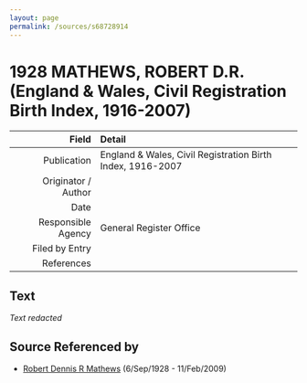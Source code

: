 ```yaml
---
layout: page
permalink: /sources/s68728914
---
```


# 1928 MATHEWS, ROBERT D.R. (England & Wales, Civil Registration Birth Index, 1916-2007)

Field | Detail
---:|:---
Publication | England & Wales, Civil Registration Birth Index, 1916-2007
Originator / Author | 
Date | 
Responsible Agency | General Register Office
Filed by Entry | 
References | 

## Text

_Text redacted_
## Source Referenced by

* [Robert Dennis R Mathews](../people/@58223940@-robert-dennis-r-mathews-b1928-9-6-d2009-2-11.md) (6/Sep/1928 - 11/Feb/2009)
